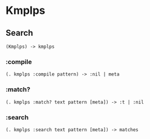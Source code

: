 # Kmplps

## Search

```code
(Kmplps) -> kmplps
```

### :compile

```code
(. kmplps :compile pattern) -> :nil | meta
```

### :match?

```code
(. kmplps :match? text pattern [meta]) -> :t | :nil
```

### :search

```code
(. kmplps :search text pattern [meta]) -> matches
```

